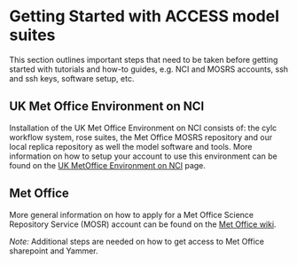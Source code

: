 # Getting Started with ACCESS model suites

This section outlines important steps that need to be taken before getting started with tutorials and how-to guides, e.g. NCI and MOSRS accounts, ssh and ssh keys, software setup, etc. 

## UK Met Office Environment on NCI
Installation of the UK Met Office Environment on NCI consists of: the cylc workflow system, rose suites, the Met Office MOSRS repository and our local replica repository as well the model software and tools. 
More information on how to setup your account to use this environment can be found on the [UK MetOffice Environment on NCI](https://opus.nci.org.au/display/DAE/UK+Met+Office+Environment+on+NCI) page.

## Met Office
More general information on how to apply for a Met Office Science Repository Service (MOSR) account can be found on the [Met Office wiki](https://code.metoffice.gov.uk/trac/home/wiki/FAQ). 

*Note:* Additional steps are needed on how to get access to Met Office sharepoint and Yammer.
